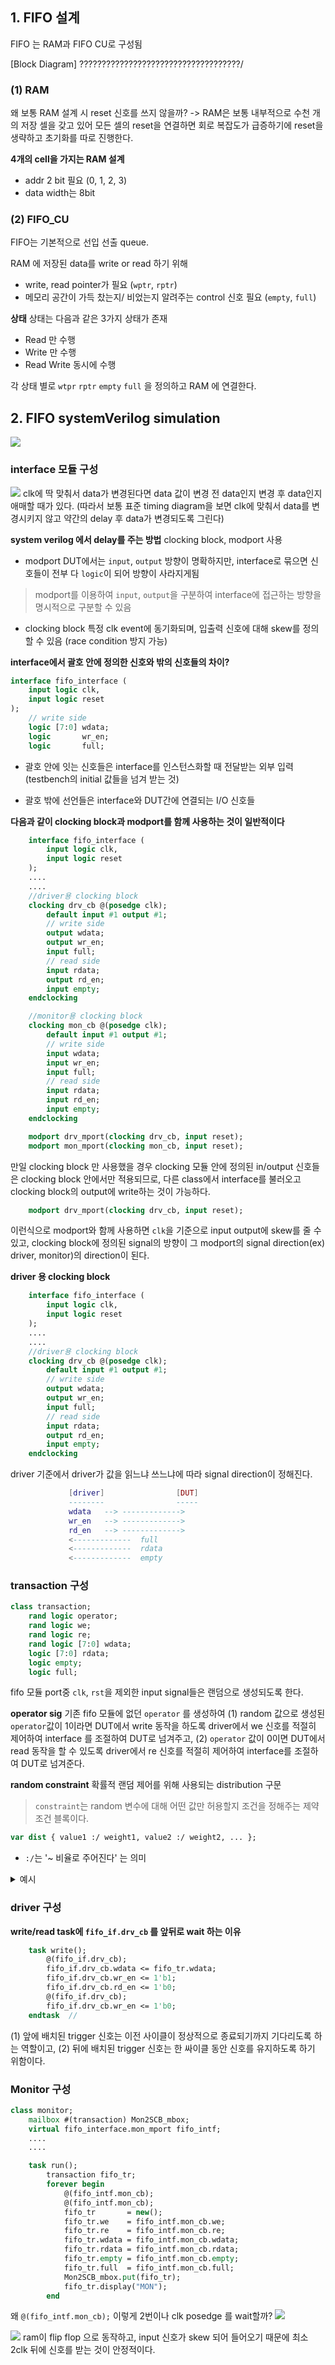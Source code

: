 ## 1. FIFO 설계

FIFO 는 RAM과 FIFO CU로 구성됨

[Block Diagram]
????????????????????????????????????/

###  (1) RAM
왜 보통 RAM 설계 시 reset 신호를 쓰지 않을까?
-> RAM은 보통 내부적으로 수천 개의 저장 셀을 갖고 있어 모든 셀의 reset을 연결하면 회로 복잡도가 급증하기에 reset을 생략하고 초기화를 따로 진행한다.


**4개의 cell을 가지는 RAM 설계**
- addr 2 bit 필요 (0, 1, 2, 3)
- data width는 8bit

### (2) FIFO_CU
FIFO는 기본적으로 선입 선출 queue.

RAM 에 저장된 data를 write or read 하기 위해 
- write, read pointer가 필요 (`wptr`, `rptr`)
- 메모리 공간이 가득 찼는지/ 비었는지 알려주는 control 신호 필요 (`empty`, `full`)

**상태**
상태는 다음과 같은 3가지 상태가 존재

- Read 만 수행
- Write 만 수행
- Read Write 동시에 수행

각 상태 별로 `wtpr` `rptr` `empty` `full` 을 정의하고 RAM 에 연결한다.

## 2. FIFO systemVerilog simulation
![](image.png)

### interface 모듈 구성
![](image-1.png)
clk에 딱 맞춰서 data가 변경된다면 data 값이 변경 전 data인지 변경 후 data인지 애매할 때가 있다. (따라서 보통 표준 timing diagram을 보면 clk에 맞춰서 data를 변경시키지 않고 약간의 delay 후 data가 변경되도록 그린다)

**system verilog 에서 delay를 주는 방법**
clocking block, modport 사용

- modport
DUT에서는 `input`, `output` 방향이 명확하지만,
interface로 묶으면 신호들이 전부 다 `logic`이 되어 방향이 사라지게됨

> modport를 이용하여 `input`, `output`을 구분하여 interface에 접근하는 방향을 명시적으로 구분할 수 있음

- clocking block
특정 clk event에 동기화되며, 입출력 신호에 대해 skew를 정의할 수 있음
(race condition 방지 가능)




**interface에서 괄호 안에 정의한 신호와 밖의 신호들의 차이?**

```systemVerilog
interface fifo_interface (
    input logic clk,
    input logic reset
);
    // write side
    logic [7:0] wdata;
    logic       wr_en;
    logic       full;
```

- 괄호 안에 잇는 신호들은 interface를 인스턴스화할 때 전달받는 외부 입력 (testbench의 initial 값들을 넘겨 받는 것)

- 괄호 밖에 선언들은 interface와 DUT간에 연결되는 I/O 신호들

**다음과 같이 clocking block과 modport를 함께 사용하는 것이 일반적이다**
```systemVerilog
    interface fifo_interface (
        input logic clk,
        input logic reset
    );
    ....
    ....
    //driver용 clocking block
    clocking drv_cb @(posedge clk); 
        default input #1 output #1;
        // write side
        output wdata;
        output wr_en;
        input full;
        // read side
        input rdata;
        output rd_en;
        input empty;
    endclocking

    //monitor용 clocking block
    clocking mon_cb @(posedge clk); 
        default input #1 output #1;
        // write side
        input wdata;
        input wr_en;
        input full;
        // read side
        input rdata;
        input rd_en;
        input empty;
    endclocking

    modport drv_mport(clocking drv_cb, input reset);
    modport mon_mport(clocking mon_cb, input reset);

```
만일 clocking block 만 사용했을 경우 clocking  모듈 안에 정의된 in/output 신호들은 clocking block 안에서만 적용되므로, 다른 class에서 interface를 불러오고 clocking block의 output에 write하는 것이 가능하다.

```systemVerilog
    modport drv_mport(clocking drv_cb, input reset);
```
이런식으로 modport와 함께 사용하면 `clk`을 기준으로 input output에 skew를 줄 수 있고, clocking block에 정의된 signal의 방향이 그 modport의 signal direction(ex) driver, monitor)의 direction이 된다.


**driver 용 clocking block**

```systemVerilog
    interface fifo_interface (
        input logic clk,
        input logic reset
    );
    ....
    ....
    //driver용 clocking block
    clocking drv_cb @(posedge clk); 
        default input #1 output #1;
        // write side
        output wdata;
        output wr_en;
        input full;
        // read side
        input rdata;
        output rd_en;
        input empty;
    endclocking
```
driver 기준에서 driver가 값을 읽느냐 쓰느냐에 따라 signal direction이 정해진다.
```lua
             [driver]                [DUT]
             --------                -----
             wdata   --> ------------->
             wr_en   --> ------------->
             rd_en   --> ------------->
             <-------------  full
             <-------------  rdata
             <-------------  empty

```
### transaction 구성
```systemVerilog
class transaction;
    rand logic operator;
    rand logic we;
    rand logic re;
    rand logic [7:0] wdata;
    logic [7:0] rdata;
    logic empty;
    logic full;
```
fifo 모듈 port중 `clk`, `rst`을 제외한 input signal들은 랜덤으로 생성되도록 한다. 

**operator sig**
기존 fifo 모듈에 없던 `operator` 를 생성하여 
(1) random 값으로 생성된 `operator`값이 1이라면 DUT에서 write 동작을 하도록 driver에서 we 신호를 적절히 제어하여 interface 를 조절하여 DUT로 넘겨주고,
(2) `operator` 값이 0이면 DUT에서 read 동작을 할 수 있도록 driver에서 re 신호를 적절히 제어하여 interface를 조절하여 DUT로 넘겨준다.

**random constraint**
확률적 랜덤 제어를 위해 사용되는 distribution 구문
> `constraint`는 random 변수에 대해 어떤 값만 허용할지 조건을 정해주는 제약 조건 블록이다.

```systemVerilog
var dist { value1 :/ weight1, value2 :/ weight2, ... };
```
- `:/`는 '~ 비율로 주어진다' 는 의미

<details>
<summary> 예시</summary>
```systemVerilog
a dist { 1:/80, 0:/20 };
```
1이 80% 확률, 0이 20%로 확률로 랜덤 생성된다는 의미
</details>

### driver 구성
**write/read task에 `fifo_if.drv_cb` 를 앞뒤로 wait 하는 이유**

```systemVerilog
    task write();
        @(fifo_if.drv_cb);
        fifo_if.drv_cb.wdata <= fifo_tr.wdata;
        fifo_if.drv_cb.wr_en <= 1'b1;
        fifo_if.drv_cb.rd_en <= 1'b0;
        @(fifo_if.drv_cb);
        fifo_if.drv_cb.wr_en <= 1'b0;
    endtask  //
```

(1) 앞에 배치된 trigger 신호는 이전 사이클이 정상적으로 종료되기까지 기다리도록 하는 역할이고,
(2) 뒤에 배치된 trigger 신호는 한 싸이클 동안 신호를 유지하도록 하기 위함이다.


### Monitor 구성
```systemVerilog
class monitor;
    mailbox #(transaction) Mon2SCB_mbox;
    virtual fifo_interface.mon_mport fifo_intf;
    ....
    ....

    task run();
        transaction fifo_tr;
        forever begin
            @(fifo_intf.mon_cb);
            @(fifo_intf.mon_cb);
            fifo_tr       = new();
            fifo_tr.we    = fifo_intf.mon_cb.we;
            fifo_tr.re    = fifo_intf.mon_cb.re;
            fifo_tr.wdata = fifo_intf.mon_cb.wdata;
            fifo_tr.rdata = fifo_intf.mon_cb.rdata;
            fifo_tr.empty = fifo_intf.mon_cb.empty;
            fifo_tr.full  = fifo_intf.mon_cb.full;
            Mon2SCB_mbox.put(fifo_tr);
            fifo_tr.display("MON");
        end
```

왜 `@(fifo_intf.mon_cb);` 이렇게 2번이나 clk posedge 를 wait할까?
![](output.png)

![](pic.png>)
ram이 flip flop 으로 동작하고, input 신호가 skew 되어 들어오기 때문에 최소 2clk 뒤에 신호를 받는 것이 안정적이다.
